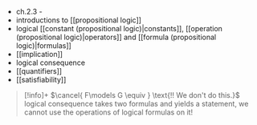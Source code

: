 - ch.2.3 - 
- introductions to [[propositional logic]]
- logical [[constant (propositional logic)|constants]], [[operation (propositional logic)|operators]] and [[formula (propositional logic)|formulas]]
- [[implication]]
- logical consequence
- [[quantifiers]]
- [[satisfiability]]


> [!info]+ $\cancel{ F\models G \equiv } \text{!! We don't do this.}$
> logical consequence takes two formulas and yields a statement, we cannot use the operations of logical formulas on it!






